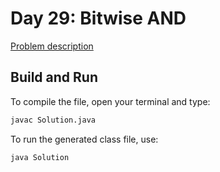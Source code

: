 # Day 29: Bitwise AND

[Problem description](https://www.hackerrank.com/challenges/30-bitwise-and)

## Build and Run

To compile the file, open your terminal and type:
```bash
javac Solution.java
```

To run the generated class file, use:
```bash
java Solution
```
